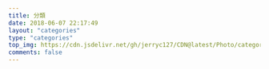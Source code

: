 ```yaml
---
title: 分類
date: 2018-06-07 22:17:49
layout: "categories"
type: "categories"
top_img: https://cdn.jsdelivr.net/gh/jerryc127/CDN@latest/Photo/category.jpg
comments: false
---
```

